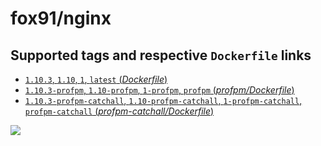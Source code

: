 # fox91/nginx

## Supported tags and respective `Dockerfile` links

-	[`1.10.3`, `1.10`, `1`, `latest` (*Dockerfile*)](https://github.com/fox91/docker-nginx/blob/master/Dockerfile)
-	[`1.10.3-profpm`, `1.10-profpm`, `1-profpm`, `profpm` (*profpm/Dockerfile*)](https://github.com/fox91/docker-nginx/blob/master/profpm/Dockerfile)
-	[`1.10.3-profpm-catchall`, `1.10-profpm-catchall`, `1-profpm-catchall`, `profpm-catchall` (*profpm-catchall/Dockerfile*)](https://github.com/fox91/docker-nginx/blob/master/profpm-catchall/Dockerfile)

[![](https://badge.imagelayers.io/fox91/nginx:latest.svg)](https://imagelayers.io/?images=fox91/nginx:1.10.3,fox91/nginx:1.10.3-profpm,fox91/nginx:1.10.3-profpm-catchall)
